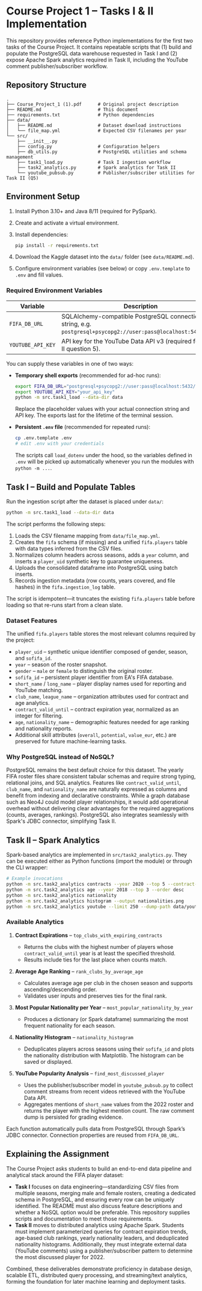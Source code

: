 # Course Project 1 – Tasks I & II Implementation

This repository provides reference Python implementations for the first two tasks of the Course Project.
It contains repeatable scripts that (1) build and populate the PostgreSQL data warehouse requested in
Task I and (2) expose Apache Spark analytics required in Task II, including the YouTube comment
publisher/subscriber workflow.

## Repository Structure

```text
.
├── Course_Project_1 (1).pdf      # Original project description
├── README.md                     # This document
├── requirements.txt              # Python dependencies
├── data/
│   ├── README.md                 # Dataset download instructions
│   └── file_map.yml              # Expected CSV filenames per year
└── src/
    ├── __init__.py
    ├── config.py                 # Configuration helpers
    ├── db_utils.py               # PostgreSQL utilities and schema management
    ├── task1_load.py             # Task I ingestion workflow
    ├── task2_analytics.py        # Spark analytics for Task II
    └── youtube_pubsub.py         # Publisher/subscriber utilities for Task II (Q5)
```

## Environment Setup

1.  Install Python 3.10+ and Java 8/11 (required for PySpark).
2.  Create and activate a virtual environment.
3.  Install dependencies:

    ```bash
    pip install -r requirements.txt
    ```

4.  Download the Kaggle dataset into the `data/` folder (see `data/README.md`).
5.  Configure environment variables (see below) or copy `.env.template` to `.env` and fill values.

### Required Environment Variables

| Variable | Description |
| --- | --- |
| `FIFA_DB_URL` | SQLAlchemy-compatible PostgreSQL connection string, e.g. `postgresql+psycopg2://user:pass@localhost:5432/fifa`. |
| `YOUTUBE_API_KEY` | API key for the YouTube Data API v3 (required for Task II question 5). |

You can supply these variables in one of two ways:

* **Temporary shell exports** (recommended for ad-hoc runs):

  ```bash
  export FIFA_DB_URL="postgresql+psycopg2://user:pass@localhost:5432/fifa"
  export YOUTUBE_API_KEY="your_api_key"
  python -m src.task1_load --data-dir data
  ```

  Replace the placeholder values with your actual connection string and API key. The
  exports last for the lifetime of the terminal session.

* **Persistent `.env` file** (recommended for repeated runs):

  ```bash
  cp .env.template .env
  # edit .env with your credentials
  ```

  The scripts call `load_dotenv` under the hood, so the variables defined in `.env`
  will be picked up automatically whenever you run the modules with `python -m ...`.

## Task I – Build and Populate Tables

Run the ingestion script after the dataset is placed under `data/`:

```bash
python -m src.task1_load --data-dir data
```

The script performs the following steps:

1.  Loads the CSV filename mapping from `data/file_map.yml`.
2.  Creates the `fifa` schema (if missing) and a unified `fifa.players` table with data types inferred from the CSV files.
3.  Normalizes column headers across seasons, adds a `year` column, and inserts a `player_uid` synthetic key to guarantee uniqueness.
4.  Uploads the consolidated dataframe into PostgreSQL using batch inserts.
5.  Records ingestion metadata (row counts, years covered, and file hashes) in the `fifa.ingestion_log` table.

The script is idempotent—it truncates the existing `fifa.players` table before loading so that re-runs start from a clean slate.

### Dataset Features

The unified `fifa.players` table stores the most relevant columns required by the project:

* `player_uid` – synthetic unique identifier composed of gender, season, and `sofifa_id`.
* `year` – season of the roster snapshot.
* `gender` – `male` or `female` to distinguish the original roster.
* `sofifa_id` – persistent player identifier from EA's FIFA database.
* `short_name` / `long_name` – player display names used for reporting and YouTube matching.
* `club_name`, `league_name` – organization attributes used for contract and age analytics.
* `contract_valid_until` – contract expiration year, normalized as an integer for filtering.
* `age`, `nationality_name` – demographic features needed for age ranking and nationality reports.
* Additional skill attributes (`overall`, `potential`, `value_eur`, etc.) are preserved for future machine-learning tasks.

### Why PostgreSQL instead of NoSQL?

PostgreSQL remains the best default choice for this dataset. The yearly FIFA roster files share
consistent tabular schemas and require strong typing, relational joins, and SQL analytics. Features
like `contract_valid_until`, `club_name`, and `nationality_name` are naturally expressed as columns
and benefit from indexing and declarative constraints. While a graph database such as Neo4J could
model player relationships, it would add operational overhead without delivering clear advantages
for the required aggregations (counts, averages, rankings). PostgreSQL also integrates seamlessly
with Spark's JDBC connector, simplifying Task II.

## Task II – Spark Analytics

Spark-based analytics are implemented in `src/task2_analytics.py`. They can be executed either as Python functions (import the module) or through the CLI wrapper:

```bash
# Example invocations
python -m src.task2_analytics contracts --year 2020 --top 5 --contract-year 2024
python -m src.task2_analytics age --year 2018 --top 3 --order desc
python -m src.task2_analytics nationality
python -m src.task2_analytics histogram --output nationalities.png
python -m src.task2_analytics youtube --limit 250 --dump-path data/youtube_comments.jsonl
```

### Available Analytics

1.  **Contract Expirations** – `top_clubs_with_expiring_contracts`
    * Returns the clubs with the highest number of players whose `contract_valid_until` year is at least the specified threshold.
    * Results include ties for the last place when counts match.

2.  **Average Age Ranking** – `rank_clubs_by_average_age`
    * Calculates average age per club in the chosen season and supports ascending/descending order.
    * Validates user inputs and preserves ties for the final rank.

3.  **Most Popular Nationality per Year** – `most_popular_nationality_by_year`
    * Produces a dictionary (or Spark dataframe) summarizing the most frequent nationality for each season.

4.  **Nationality Histogram** – `nationality_histogram`
    * Deduplicates players across seasons using their `sofifa_id` and plots the nationality distribution with Matplotlib. The histogram can be saved or displayed.

5.  **YouTube Popularity Analysis** – `find_most_discussed_player`
    * Uses the publisher/subscriber model in `youtube_pubsub.py` to collect comment streams from recent videos retrieved with the YouTube Data API.
    * Aggregates mentions of `short_name` values from the 2022 roster and returns the player with the highest mention count. The raw comment dump is persisted for grading evidence.

Each function automatically pulls data from PostgreSQL through Spark’s JDBC connector. Connection properties are reused from `FIFA_DB_URL`.

## Explaining the Assignment

The Course Project asks students to build an end-to-end data pipeline and analytical stack around the FIFA player dataset:

* **Task I** focuses on data engineering—standardizing CSV files from multiple seasons, merging male and female rosters, creating a dedicated schema in PostgreSQL, and ensuring every row can be uniquely identified. The README must also discuss feature descriptions and whether a NoSQL option would be preferable. This repository supplies scripts and documentation to meet those requirements.
* **Task II** moves to distributed analytics using Apache Spark. Students must implement parameterized queries for contract expiration trends, age-based club rankings, yearly nationality leaders, and deduplicated nationality histograms. Additionally, they must integrate external data (YouTube comments) using a publisher/subscriber pattern to determine the most discussed player for 2022.

Combined, these deliverables demonstrate proficiency in database design, scalable ETL, distributed query processing, and streaming/text analytics, forming the foundation for later machine learning and deployment tasks.
